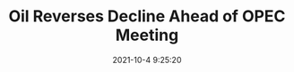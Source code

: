 ---
"title": "Oil Reverses Decline Ahead of OPEC Meeting"
"date": "2021-10-4 9:25:20"
"feed_name": "RIGZONE"
"feed_website": "http://www.rigzone.com/"
"feed_rss": "http://www.rigzone.com/news/rss/rigzone_latest.aspx"
"link": "https://www.rigzone.com/news/wire/oil_reverses_decline_ahead_of_opec_meeting-04-oct-2021-166607-article/?rss=true"
"source": "None"
"file": "_posts/2021-1-1-ba2f0d9535e68aad714be4fe4aa8590741141cb9.md"
"accident": "0"
"drilling": "0"
"dead": "0"
"injured": "0"
"arrested": "0"
"place": "unknown place"
"where": "unknown site"
"causes": "unknown"
"place_uri": "unknown place"
---